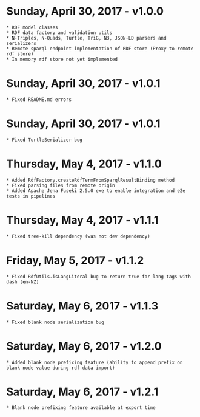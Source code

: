 Sunday, April 30, 2017 - v1.0.0
===========================================
	* RDF model classes
	* RDF data factory and validation utils
	* N-Triples, N-Quads, Turtle, TriG, N3, JSON-LD parsers and serializers
	* Remote sparql endpoint implementation of RDF store (Proxy to remote rdf store)
	* In memory rdf store not yet implemented

Sunday, April 30, 2017 - v1.0.1
===========================================
	* Fixed README.md errors

Sunday, April 30, 2017 - v1.0.1
===========================================
	* Fixed TurtleSerializer bug

Thursday, May 4, 2017 - v1.1.0
===========================================
	* Added RdfFactory.createRdfTermFromSparqlResultBinding method
	* Fixed parsing files from remote origin
	* Added Apache Jena Fuseki 2.5.0 exe to enable integration and e2e tests in pipelines

Thursday, May 4, 2017 - v1.1.1
===========================================
	* Fixed tree-kill dependency (was not dev dependency)

Friday, May 5, 2017 - v1.1.2
===========================================
	* Fixed RdfUtils.isLangLiteral bug to return true for lang tags with dash (en-NZ)

Saturday, May 6, 2017 - v1.1.3
===========================================
	* Fixed blank node serialization bug

Saturday, May 6, 2017 - v1.2.0
===========================================
	* Added blank node prefixing feature (ability to append prefix on blank node value during rdf data import)

Saturday, May 6, 2017 - v1.2.1
===========================================
	* Blank node prefixing feature available at export time